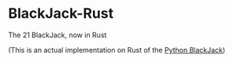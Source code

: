 # BlackJack-Rust
The 21 BlackJack, now in Rust


(This is an actual implementation on Rust of the <a href="https://github.com/Davichet-e/BlackJack.py">Python BlackJack</a>)
